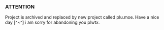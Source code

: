 ### ATTENTION
Project is archived and replaced by new project called plu.moe.
Have a nice day [^~^]
i am sorry for abandoning you plwtx.


